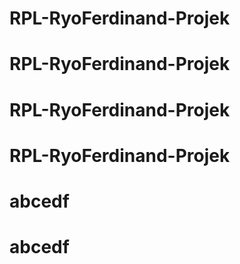 # RPL-RyoFerdinand-Projek
# RPL-RyoFerdinand-Projek
# RPL-RyoFerdinand-Projek
# RPL-RyoFerdinand-Projek
# abcedf
# abcedf
